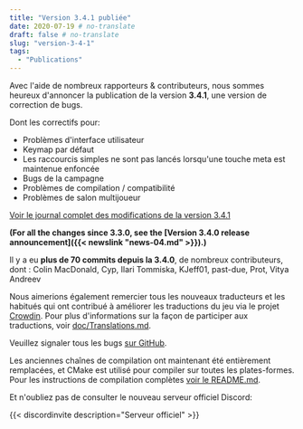 ```yaml
---
title: "Version 3.4.1 publiée"
date: 2020-07-19 # no-translate
draft: false # no-translate
slug: "version-3-4-1"
tags:
  - "Publications"
---
```


Avec l'aide de nombreux rapporteurs & contributeurs, nous sommes heureux d'annoncer la publication de la version **3.4.1**, une version de correction de bugs.

Dont les correctifs pour:
- Problèmes d'interface utilisateur
- Keymap par défaut
- Les raccourcis simples ne sont pas lancés lorsqu'une touche meta est maintenue enfoncée
- Bugs de la campagne
- Problèmes de compilation / compatibilité
- Problèmes de salon multijoueur

[Voir le journal complet des modifications de la version 3.4.1](https://github.com/Warzone2100/warzone2100/raw/3.4.1/ChangeLog)

**(For all the changes since 3.3.0, see the [Version 3.4.0 release announcement]({{< newslink "news-04.md" >}}).)**

Il y a eu **plus de 70 commits depuis la 3.4.0**, de nombreux contributeurs, dont : Colin MacDonald, Cyp, Ilari Tommiska, KJeff01, past-due, Prot, Vitya Andreev

Nous aimerions également remercier tous les nouveaux traducteurs et les habitués qui ont contribué à améliorer les traductions du jeu via le projet [Crowdin](https://crowdin.com/project/warzone2100). Pour plus d'informations sur la façon de participer aux traductions, voir [doc/Translations.md](https://github.com/Warzone2100/warzone2100/blob/master/doc/Translations.md#how-do-i-help-translate).

Veuillez signaler tous les bugs [sur GitHub](https://github.com/Warzone2100/warzone2100/issues).

Les anciennes chaînes de compilation ont maintenant été entièrement remplacées, et CMake est utilisé pour compiler sur toutes les plates-formes. Pour les instructions de compilation complètes [voir le README.md](https://github.com/Warzone2100/warzone2100/blob/3.4.1/README.md#how-to-build).

Et n'oubliez pas de consulter le nouveau serveur officiel Discord:

{{< discordinvite description="Serveur officiel" >}}
